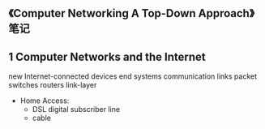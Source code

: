 《Computer Networking A Top-Down Approach》笔记
---------------

## 1 Computer Networks and the Internet
new Internet-connected devices
end systems
communication links
packet switches
routers   link-layer 
- Home Access:
    + DSL digital subscriber line
    + cable